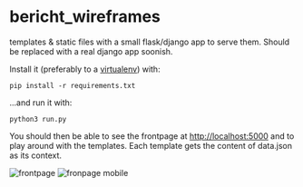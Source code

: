 # bericht_wireframes

templates & static files with a small flask/django app to serve them.
Should be replaced with a real django app soonish.

Install it (preferably to a [virtualenv][virtualenv]) with:

    pip install -r requirements.txt

...and run it with:

    python3 run.py

You should then be able to see the frontpage at [http://localhost:5000](http://localhost:5000) and to play around with the templates. Each template gets the content of data.json as its context.

![frontpage](/bericht/bericht_wireframes/raw/master/frontpage.png)
![fronpage mobile](/bericht/bericht_wireframes/raw/master/frontpage-mobile.png)

[virtualenv]: http://docs.python-guide.org/en/latest/dev/virtualenvs/